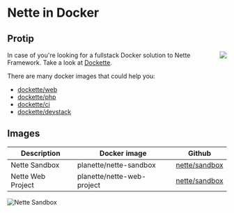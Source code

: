 # Nette in Docker

## Protip

<img align="right" src="https://github.com/dockette.png">

In case of you're looking for a fullstack Docker solution to Nette Framework. Take a look at [Dockette](https://github.com/dockette/).

There are many docker images that could help you:

- [dockette/web](https://github.com/dockette/web)
- [dockette/php](https://github.com/dockette/php)
- [dockette/ci](https://github.com/dockette/ci)
- [dockette/devstack](https://github.com/dockette/devstack)

## Images

| Description   | Docker image           | Github   |
|---------------|------------------------|----------|
| Nette Sandbox | planette/nette-sandbox | [nette/sandbox](https://github.com/nette/sandbox) |
| Nette Web Project | planette/nette-web-project | [nette/sandbox](https://github.com/nette/web-project) |

![](https://raw.githubusercontent.com/planette/dockerfiles/master/.docs/sandbox.png "Nette Sandbox")
